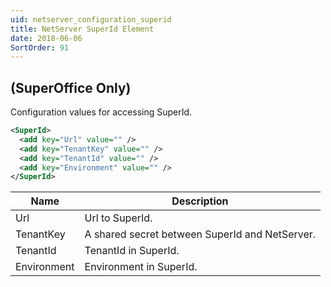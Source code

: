 ```yaml
---
uid: netserver_configuration_superid
title: NetServer SuperId Element
date: 2018-06-06
SortOrder: 91
---
```

## (SuperOffice Only)

Configuration values for accessing SuperId.

```xml
<SuperId>
  <add key="Url" value="" />
  <add key="TenantKey" value="" />
  <add key="TenantId" value="" />
  <add key="Environment" value="" />
</SuperId>
```

|Name|Description|
|------------|----|
|Url|Url to SuperId.|
|TenantKey|A shared secret between SuperId and NetServer.|
|TenantId|TenantId in SuperId.|
|Environment|Environment in SuperId.|
